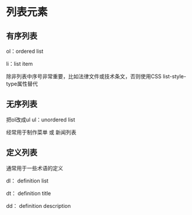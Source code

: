 # 列表元素

## 有序列表

ol：ordered list

li：list item

除非列表中序号非常重要，比如法律文件或技术条文，否则使用CSS list-style-type属性替代

## 无序列表

把ol改成ul
ul：unordered list

经常用于制作菜单 或 新闻列表


## 定义列表

通常用于一些术语的定义

dl： definition list

dt： definition title

dd： definition description